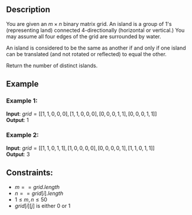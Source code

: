 ## Description
You are given an $m \times n$ binary matrix grid. An island is a group of $1$'s (representing land) connected $4$-directionally (horizontal or vertical.) You may assume all four edges of the grid are surrounded by water.

An island is considered to be the same as another if and only if one island can be translated (and not rotated or reflected) to equal the other.

Return the number of distinct islands.

## Example
### Example 1:
**Input**: $grid = [[1,1,0,0,0],[1,1,0,0,0],[0,0,0,1,1],[0,0,0,1,1]]$  
**Output**: $1$

### Example 2:
**Input**: $grid = [[1,1,0,1,1],[1,0,0,0,0],[0,0,0,0,1],[1,1,0,1,1]]$  
**Output**: $3$
 
## Constraints:
- $m == grid.length$
- $n == grid[i].length$
- $1 \leq m, n \leq 50$
- $grid[i][j]$ is either $0$ or $1$